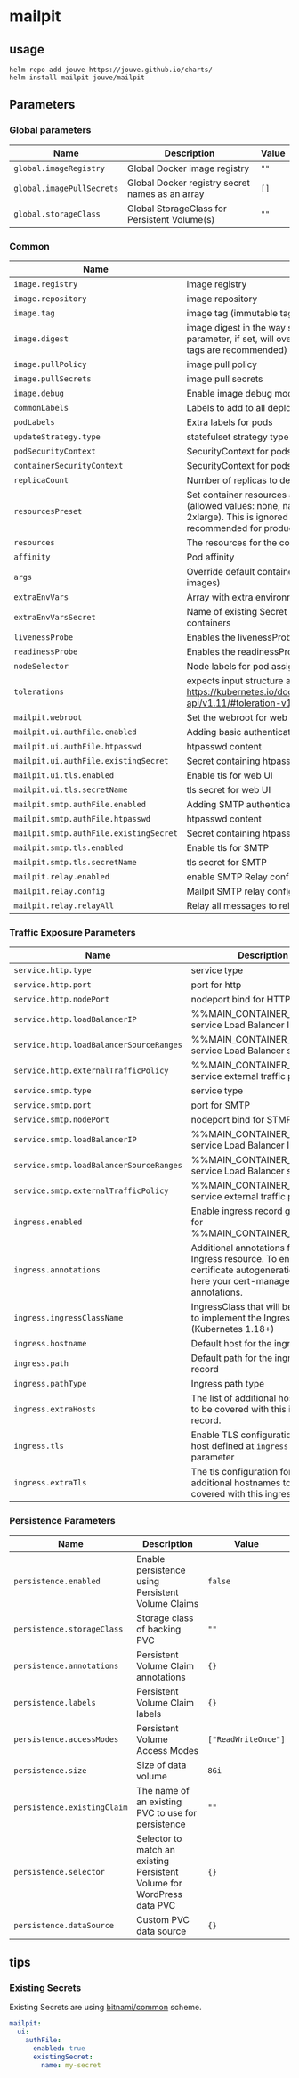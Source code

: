 # mailpit

## usage

```console
helm repo add jouve https://jouve.github.io/charts/
helm install mailpit jouve/mailpit
```

## Parameters

### Global parameters

| Name                      | Description                                     | Value |
| ------------------------- | ----------------------------------------------- | ----- |
| `global.imageRegistry`    | Global Docker image registry                    | `""`  |
| `global.imagePullSecrets` | Global Docker registry secret names as an array | `[]`  |
| `global.storageClass`     | Global StorageClass for Persistent Volume(s)    | `""`  |

### Common

| Name                                   | Description                                                                                                                                                                                                | Value             |
| -------------------------------------- | ---------------------------------------------------------------------------------------------------------------------------------------------------------------------------------------------------------- | ----------------- |
| `image.registry`                       | image registry                                                                                                                                                                                             | `docker.io`       |
| `image.repository`                     | image repository                                                                                                                                                                                           | `axllent/mailpit` |
| `image.tag`                            | image tag (immutable tags are recommended)                                                                                                                                                                 | `v1.20.4`         |
| `image.digest`                         | image digest in the way sha256:aa.... Please note this parameter, if set, will override the tag image tag (immutable tags are recommended)                                                                 | `""`              |
| `image.pullPolicy`                     | image pull policy                                                                                                                                                                                          | `IfNotPresent`    |
| `image.pullSecrets`                    | image pull secrets                                                                                                                                                                                         | `[]`              |
| `image.debug`                          | Enable image debug mode                                                                                                                                                                                    | `false`           |
| `commonLabels`                         | Labels to add to all deployed objects                                                                                                                                                                      | `{}`              |
| `podLabels`                            | Extra labels for pods                                                                                                                                                                                      | `{}`              |
| `updateStrategy.type`                  | statefulset strategy type                                                                                                                                                                                  | `RollingUpdate`   |
| `podSecurityContext`                   | SecurityContext for pods                                                                                                                                                                                   | `{}`              |
| `containerSecurityContext`             | SecurityContext for pods                                                                                                                                                                                   | `{}`              |
| `replicaCount`                         | Number of replicas to deploy                                                                                                                                                                               | `1`               |
| `resourcesPreset`                      | Set container resources according to one common preset (allowed values: none, nano, small, medium, large, xlarge, 2xlarge). This is ignored if resources is set (resources is recommended for production). | `nano`            |
| `resources`                            | The resources for the containers                                                                                                                                                                           | `{}`              |
| `affinity`                             | Pod affinity                                                                                                                                                                                               | `{}`              |
| `args`                                 | Override default container args (useful when using custom images)                                                                                                                                          | `[]`              |
| `extraEnvVars`                         | Array with extra environment variables to add to nodes                                                                                                                                                     | `[]`              |
| `extraEnvVarsSecret`                   | Name of existing Secret containing extra env vars for containers                                                                                                                                           | `""`              |
| `livenessProbe`                        | Enables the livenessProbe for mailpit                                                                                                                                                                      | `{}`              |
| `readinessProbe`                       | Enables the readinessProbe for mailpit                                                                                                                                                                     | `{}`              |
| `nodeSelector`                         | Node labels for pod assignment                                                                                                                                                                             | `{}`              |
| `tolerations`                          | expects input structure as per specification https://kubernetes.io/docs/reference/generated/kubernetes-api/v1.11/#toleration-v1-core                                                                       | `[]`              |
| `mailpit.webroot`                      | Set the webroot for web UI & API                                                                                                                                                                           | `/`               |
| `mailpit.ui.authFile.enabled`          | Adding basic authentication to web UI                                                                                                                                                                      | `false`           |
| `mailpit.ui.authFile.htpasswd`         | htpasswd content                                                                                                                                                                                           | `""`              |
| `mailpit.ui.authFile.existingSecret`   | Secret containing htpasswd content                                                                                                                                                                         | `{}`              |
| `mailpit.ui.tls.enabled`               | Enable tls for web UI                                                                                                                                                                                      | `false`           |
| `mailpit.ui.tls.secretName`            | tls secret for web UI                                                                                                                                                                                      | `""`              |
| `mailpit.smtp.authFile.enabled`        | Adding SMTP authentication                                                                                                                                                                                 | `false`           |
| `mailpit.smtp.authFile.htpasswd`       | htpasswd content                                                                                                                                                                                           | `""`              |
| `mailpit.smtp.authFile.existingSecret` | Secret containing htpasswd content                                                                                                                                                                         | `{}`              |
| `mailpit.smtp.tls.enabled`             | Enable tls for SMTP                                                                                                                                                                                        | `false`           |
| `mailpit.smtp.tls.secretName`          | tls secret for SMTP                                                                                                                                                                                        | `""`              |
| `mailpit.relay.enabled`                | enable SMTP Relay configuration                                                                                                                                                                            | `false`           |
| `mailpit.relay.config`                 | Mailpit SMTP relay configuration                                                                                                                                                                           | `{}`              |
| `mailpit.relay.relayAll`               | Relay all messages to relay                                                                                                                                                                                | `false`           |

### Traffic Exposure Parameters

| Name                                    | Description                                                                                                                      | Value                    |
| --------------------------------------- | -------------------------------------------------------------------------------------------------------------------------------- | ------------------------ |
| `service.http.type`                     | service type                                                                                                                     | `ClusterIP`              |
| `service.http.port`                     | port for http                                                                                                                    | `80`                     |
| `service.http.nodePort`                 | nodeport bind for HTTP service                                                                                                   | `0`                      |
| `service.http.loadBalancerIP`           | %%MAIN_CONTAINER_NAME%% service Load Balancer IP                                                                                 | `""`                     |
| `service.http.loadBalancerSourceRanges` | %%MAIN_CONTAINER_NAME%% service Load Balancer sources                                                                            | `[]`                     |
| `service.http.externalTrafficPolicy`    | %%MAIN_CONTAINER_NAME%% service external traffic policy                                                                          | `Cluster`                |
| `service.smtp.type`                     | service type                                                                                                                     | `ClusterIP`              |
| `service.smtp.port`                     | port for SMTP                                                                                                                    | `25`                     |
| `service.smtp.nodePort`                 | nodeport bind for STMP service                                                                                                   | `0`                      |
| `service.smtp.loadBalancerIP`           | %%MAIN_CONTAINER_NAME%% service Load Balancer IP                                                                                 | `""`                     |
| `service.smtp.loadBalancerSourceRanges` | %%MAIN_CONTAINER_NAME%% service Load Balancer sources                                                                            | `[]`                     |
| `service.smtp.externalTrafficPolicy`    | %%MAIN_CONTAINER_NAME%% service external traffic policy                                                                          | `Cluster`                |
| `ingress.enabled`                       | Enable ingress record generation for %%MAIN_CONTAINER_NAME%%                                                                     | `false`                  |
| `ingress.annotations`                   | Additional annotations for the Ingress resource. To enable certificate autogeneration, place here your cert-manager annotations. | `{}`                     |
| `ingress.ingressClassName`              | IngressClass that will be be used to implement the Ingress (Kubernetes 1.18+)                                                    | `""`                     |
| `ingress.hostname`                      | Default host for the ingress record                                                                                              | `hostname.local`         |
| `ingress.path`                          | Default path for the ingress record                                                                                              | `/`                      |
| `ingress.pathType`                      | Ingress path type                                                                                                                | `ImplementationSpecific` |
| `ingress.extraHosts`                    | The list of additional hostnames to be covered with this ingress record.                                                         | `[]`                     |
| `ingress.tls`                           | Enable TLS configuration for the host defined at `ingress.hostname` parameter                                                    | `false`                  |
| `ingress.extraTls`                      | The tls configuration for additional hostnames to be covered with this ingress record.                                           | `[]`                     |

### Persistence Parameters

| Name                        | Description                                                            | Value               |
| --------------------------- | ---------------------------------------------------------------------- | ------------------- |
| `persistence.enabled`       | Enable persistence using Persistent Volume Claims                      | `false`             |
| `persistence.storageClass`  | Storage class of backing PVC                                           | `""`                |
| `persistence.annotations`   | Persistent Volume Claim annotations                                    | `{}`                |
| `persistence.labels`        | Persistent Volume Claim labels                                         | `{}`                |
| `persistence.accessModes`   | Persistent Volume Access Modes                                         | `["ReadWriteOnce"]` |
| `persistence.size`          | Size of data volume                                                    | `8Gi`               |
| `persistence.existingClaim` | The name of an existing PVC to use for persistence                     | `""`                |
| `persistence.selector`      | Selector to match an existing Persistent Volume for WordPress data PVC | `{}`                |
| `persistence.dataSource`    | Custom PVC data source                                                 | `{}`                |

## tips

### Existing Secrets

Existing Secrets are using [bitnami/common](https://github.com/bitnami/charts/tree/main/bitnami/common#existingsecret) scheme.

```yaml
mailpit:
  ui:
    authFile:
      enabled: true
      existingSecret:
        name: my-secret
```
